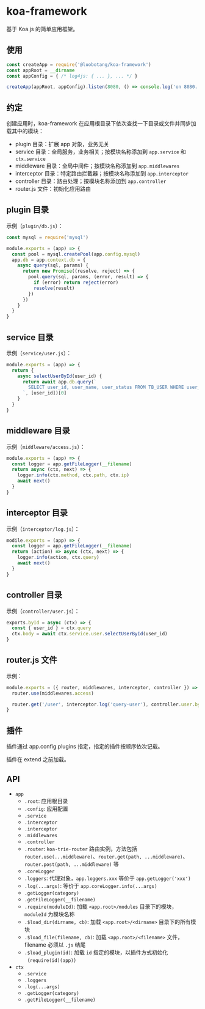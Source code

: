 # koa-framework

基于 Koa.js 的简单应用框架。

## 使用

```js
const createApp = require('@luobotang/koa-framework')
const appRoot = __dirname
const appConfig = { /* log4js: { ... }, ... */ }

createApp(appRoot, appConfig).listen(8080, () => console.log('on 8080..'))
```

## 约定

创建应用时，koa-framework 在应用根目录下依次查找一下目录或文件并同步加载其中的模块：

- plugin 目录：扩展 app 对象，业务无关
- service 目录：全局服务，业务相关；按模块名称添加到 ```app.service``` 和 ```ctx.service```
- middleware 目录：全局中间件；按模块名称添加到 ```app.middlewares```
- interceptor 目录：特定路由拦截器；按模块名称添加到 ```app.interceptor```
- controller 目录：路由处理；按模块名称添加到 ```app.controller```
- router.js 文件：初始化应用路由

## plugin 目录

示例（```plugin/db.js```）：

```js
const mysql = require('mysql')

module.exports = (app) => {
  const pool = mysql.createPool(app.config.mysql)
  app.db = app.context.db = {
    async query(sql, params) {
      return new Promise((resolve, reject) => {
        pool.query(sql, params, (error, result) => {
          if (error) return reject(error)
          resolve(result)
        })
      })
    }
  }
}
```

## service 目录

示例（```service/user.js```）：

```js
module.exports = (app) => {
  return {
    async selectUserById(user_id) {
      return await app.db.query(`
        SELECT user_id, user_name, user_status FROM TB_USER WHERE user_id = ?
      `, [user_id])[0]
    }
  }
}
```

## middleware 目录

示例（```middleware/access.js```）：

```js
module.exports = (app) => {
  const logger = app.getFileLogger(__filename)
  return async (ctx, next) => {
    logger.info(ctx.method, ctx.path, ctx.ip)
    await next()
  }
}
```

## interceptor 目录

示例（```interceptor/log.js```）：

```js
modile.exports = (app) => {
  const logger = app.getFileLogger(__filename)
  return (action) => async (ctx, next) => {
    logger.info(action, ctx.query)
    await next()
  }
}
```

## controller 目录

示例（```controller/user.js```）：

```js
exports.byId = async (ctx) => {
  const { user_id } = ctx.query
  ctx.body = await ctx.service.user.selectUserById(user_id)
}
```

## router.js 文件

示例：

```js
module.exports = ({ router, middlewares, interceptor, controller }) => {
  router.use(middlewares.access)

  router.get('/user', interceptor.log('query-user'), controller.user.byId)
}
```

## 插件

插件通过 app.config.plugins 指定，指定的插件按顺序依次记载。

插件在 extend 之前加载。

## API

- ```app```
  * ```.root```: 应用根目录
  * ```.config```: 应用配置
  * ```.service```
  * ```.interceptor```
  * ```.interceptor```
  * ```.middlewares```
  * ```.controller```
  * ```.router```: ```koa-trie-router``` 路由实例，方法包括 ```router.use(...middleware)```、```router.get(path, ...middleware)```、```router.post(path, ...middleware)``` 等
  * ```.coreLogger```
  * ```.loggers```: 代理对象，```app.loggers.xxx``` 等价于 ```app.getLogger('xxx')```
  * ```.log(...args)```: 等价于 ```app.coreLogger.info(...args)```
  * ```.getLogger(category)```
  * ```.getFileLogger(__filename)```
  * ```.require(moduleId)```: 加载 ```<app.root>/modules``` 目录下的模块，```moduleId``` 为模块名称
  * ```.$load_dir(dirname, cb)```: 加载 ```<app.root>/<dirname>``` 目录下的所有模块
  * ```.$load_file(filename, cb)```: 加载 ```<app.root>/<filename>``` 文件，filename 必须以 ```.js``` 结尾
  * ```.$load_plugin(id)```: 加载 ```id``` 指定的模块，以插件方式初始化（```require(id)(app)```）
- ```ctx```
  * ```.service```
  * ```.loggers```
  * ```.log(...args)```
  * ```.getLogger(category)```
  * ```.getFileLogger(__filename)```

